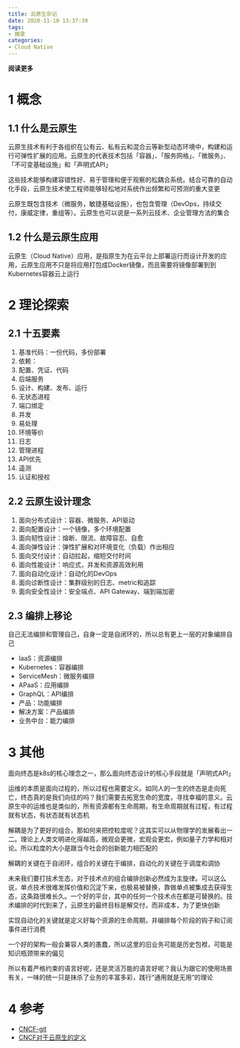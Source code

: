 ```yaml
---
title: 云原生杂记
date: 2020-11-10 13:37:39
tags: 
- 摘录
categories: 
- Cloud Native
---
```


__阅读更多__

<!--more-->

# 1 概念

## 1.1 什么是云原生

云原生技术有利于各组织在公有云、私有云和混合云等新型动态环境中，构建和运行可弹性扩展的应用。云原生的代表技术包括「容器」、「服务网格」、「微服务」、「不可变基础设施」和「声明式API」

这些技术能够构建容错性好、易于管理和便于观察的松耦合系统。结合可靠的自动化手段，云原生技术使工程师能够轻松地对系统作出频繁和可预测的重大变更

云原生既包含技术（微服务，敏捷基础设施），也包含管理（DevOps，持续交付，康威定律，重组等）。云原生也可以说是一系列云技术、企业管理方法的集合

## 1.2 什么是云原生应用

云原生（Cloud Native）应用，是指原生为在云平台上部署运行而设计开发的应用，云原生应用不只是将应用打包成Docker镜像，而且需要将镜像部署到到Kubernetes容器云上运行

# 2 理论探索

## 2.1 十五要素

1. 基准代码：一份代码，多份部署
1. 依赖：
1. 配置、凭证、代码
1. 后端服务
1. 设计、构建、发布、运行
1. 无状态进程
1. 端口绑定
1. 并发
1. 易处理
1. 环境等价
1. 日志
1. 管理进程
1. API优先
1. 遥测
1. 认证和授权

## 2.2 云原生设计理念

1. 面向分布式设计：容器、微服务、API驱动
1. 面向配置设计：一个镜像，多个环境配置
1. 面向韧性设计：熔断、限流、故障容忍、自愈
1. 面向弹性设计：弹性扩展和对环境变化（负载）作出相应
1. 面向交付设计：自动拉起，缩短交付时间
1. 面向性能设计：响应式，并发和资源高效利用
1. 面向自动化设计：自动化的DevOps
1. 面向诊断性设计：集群级别的日志、metric和追踪
1. 面向安全性设计：安全端点、API Gateway、端到端加密

## 2.3 编排上移论

自己无法编排和管理自己，自身一定是自闭环的，所以总有更上一层的对象编排自己

* IaaS：资源编排
* Kubernetes：容器编排
* ServiceMesh：微服务编排
* APaaS：应用编排
* GraphQL：API编排
* 产品：功能编排
* 解决方案：产品编排
* 业务中台：能力编排

# 3 其他

面向终态是k8s的核心理念之一，那么面向终态设计的核心手段就是「声明式API」

运维的本质是面向过程的，所以过程也需要定义。如同人的一生的终态是走向死亡，终态真的是我们向往的吗？我们需要去拓宽生命的宽度，寻找幸福的意义。云原生中的运维也是类似的，所有资源都有生命周期，有生命周期就有过程，有过程就有状态，有状态就有状态机

解耦是为了更好的组合，那如何来把控粒度呢？这其实可以从物理学的发展看出一二。理论上人类文明进化得越高，微观会更微，宏观会更宏，例如量子力学和相对论。所以粒度的大小是跟当今社会的创新能力相匹配的

解耦的关键在于自闭环，组合的关键在于编排，自动化的关键在于调度和调协

未来我们要打技术生态，对于技术点的组合编排创新必然成为主旋律。可以这么说，单点技术很难发挥价值和沉淀下来，也极易被替换，靠做单点被集成去获得生态，这条路很难长久。一个好的平台，其中的任何一个技术点在都是可替换的。技术编排的时代到来了，云原生的最终目标是解交付，而非成本，为了更快创新

实现自动化的关键就是定义好每个资源的生命周期，并编排每个阶段的钩子和订阅事件进行消费

一个好的架构一般会兼容人类的愚蠢，所以这里的旧业务可能是历史包袱，可能是知识瓶颈带来的偏见

所以有着严格约束的语言好呢，还是灵活万能的语言好呢？我认为跟它的使用场景有关，一味的统一只是抹杀了业务的丰富多彩，践行“通用就是无用”的理论

# 4 参考

* [CNCF-git](https://github.com/cncf)
* [CNCF对于云原生的定义](https://github.com/cncf/toc/blob/master/DEFINITION.md)
